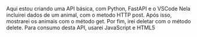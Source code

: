 Aqui estou criando uma API básica, com Python, FastAPI e o VSCode
Nela incluirei dados de um animal, com o metodo HTTP post.
Após isso, mostrarei os animais com o método get.
Por fim, irei deletar com o método delete.
Para consumo desta API, usarei JavaScript e HTML5
